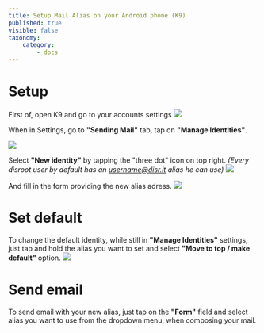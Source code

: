 ```yaml
---
title: Setup Mail Alias on your Android phone (K9)
published: true
visible: false
taxonomy:
    category:
        - docs
---
```


# Setup
First of, open K9 and go to your accounts settings
![](en/identity_settings.png)

When in Settings, go to **"Sending Mail"** tab, tap on **"Manage Identities"**.

![](en/identity_settings2.png)

Select **"New identity"** by tapping the "three dot" icon on top right.
*(Every disroot user by default has an username@disr.it alias he can use)*
![](en/identity_settings3.gif)

And fill in the form providing the new alias adress.
![](en/identity_settings4.png)

# Set default
To change the default identity, while still in **"Manage Identities"** settings, just tap and hold the alias you want to set and select **"Move to top / make default"** option.
![](en/identity_settings5.png)

# Send email
To send email with your new alias, just tap on the **"Form"** field and select alias you want to use from the dropdown menu, when composing your mail.
